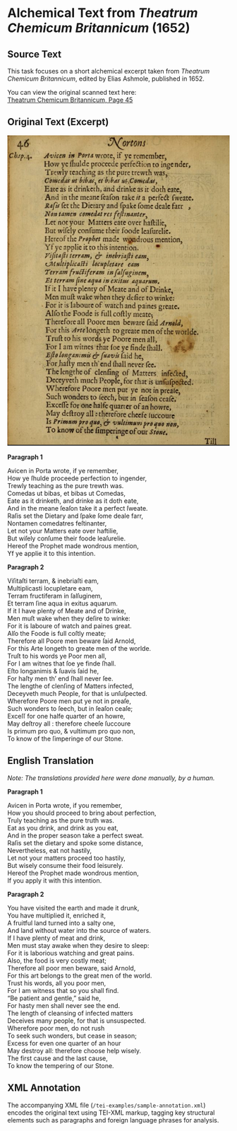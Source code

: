 # Alchemical Text from *Theatrum Chemicum Britannicum* (1652)

## Source Text
This task focuses on a short alchemical excerpt taken from *Theatrum Chemicum Britannicum*, edited by Elias Ashmole, published in 1652.

You can view the original scanned text here:  
[Theatrum Chemicum Britannicum, Page 45](https://archive.org/details/theatrumchemicum00ashm/page/46/mode/1up)

## Original Text (Excerpt)

![Excerpt from Theatrum Chemicum Britannicum, page 46](./images/sample-1.png)

**Paragraph 1**

Avicen in Porta wrote, if ye remember,  
How ye ſhulde proceede perfection to ingender,  
Trewly teaching as the pure trewth was.  
Comedas ut bibas, et bibas ut Comedas,  
Eate as it drinketh, and drinke as it doth eate,  
And in the meane ſeaſon take it a perfect ſweate.  
Raſis set the Dietary and ſpake ſome deale farr,  
Nontamen comedatres feſtinanter,  
Let not your Matters eate over haftilie,  
But wiſely conſume their foode leaſurelie.  
Hereof the Prophet made wondrous mention,  
Yf ye applie it to this intention.  

**Paragraph 2**

Viſitaſti terram, & inebriaſti eam,  
Multiplicasti locupletare eam,  
Terram fructiferam in ſalſuginem,  
Et terram ſine aqua in exitus aquarum.  
If it I have plenty of Meate and of Drinke,  
Men muſt wake when they deſire to winke:  
For it is laboure of watch and paines great.  
Alſo the Foode is full coſtly meate;  
Therefore all Poore men beware ſaid Arnold,  
For this Arte longeth to greate men of the worlde.  
Truſt to his words ye Poor men all,  
For I am witnes that ſoe ye finde ſhall.  
Eſto longanimis & ſuavis ſaid he,  
For haſty men th’ end ſhall never ſee.  
The lengthe of clenſing of Matters infected,  
Deceyveth much People, for that is unſuſpected.  
Wherefore Poore men put ye not in preaſe,  
Such wonders to ſeech, but in ſeaſon ceaſe;  
Exceſſ for one halfe quarter of an howre,  
May deſtroy all : therefore cheeſe ſuccoure  
Is primum pro quo, & vultimum pro quo non,  
To know of the ſimperinge of our Stone.

## English Translation

*Note: The translations provided here were done manually, by a human.*

**Paragraph 1**

Avicen in Porta wrote, if you remember,  
How you should proceed to bring about perfection,  
Truly teaching as the pure truth was.  
Eat as you drink, and drink as you eat,  
And in the proper season take a perfect sweat.  
Raſis set the dietary and spoke some distance,  
Nevertheless, eat not hastily,  
Let not your matters proceed too hastily,  
But wisely consume their food leisurely.  
Hereof the Prophet made wondrous mention,  
If you apply it with this intention.

**Paragraph 2**

You have visited the earth and made it drunk,  
You have multiplied it, enriched it,  
A fruitful land turned into a salty one,  
And land without water into the source of waters.  
If I have plenty of meat and drink,  
Men must stay awake when they desire to sleep:  
For it is laborious watching and great pains.  
Also, the food is very costly meat;  
Therefore all poor men beware, said Arnold,  
For this art belongs to the great men of the world.  
Trust his words, all you poor men,  
For I am witness that so you shall find.  
“Be patient and gentle,” said he,  
For hasty men shall never see the end.  
The length of cleansing of infected matters  
Deceives many people, for that is unsuspected.  
Wherefore poor men, do not rush  
To seek such wonders, but cease in season;  
Excess for even one quarter of an hour  
May destroy all: therefore choose help wisely.  
The first cause and the last cause,  
To know the tempering of our Stone.

## XML Annotation

The accompanying XML file (`/tei-examples/sample-annotation.xml`) encodes the original text using TEI-XML markup, tagging key structural elements such as paragraphs and foreign language phrases for analysis.
